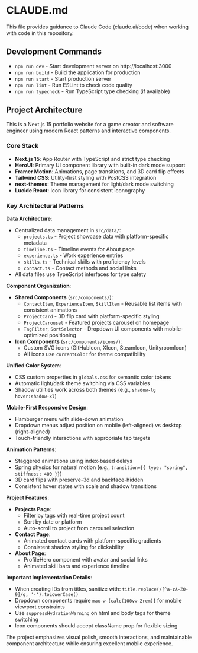 # CLAUDE.md

This file provides guidance to Claude Code (claude.ai/code) when working with code in this repository.

## Development Commands

- `npm run dev` - Start development server on http://localhost:3000
- `npm run build` - Build the application for production
- `npm run start` - Start production server
- `npm run lint` - Run ESLint to check code quality
- `npm run typecheck` - Run TypeScript type checking (if available)

## Project Architecture

This is a Next.js 15 portfolio website for a game creator and software engineer using modern React patterns and interactive components.

### Core Stack
- **Next.js 15**: App Router with TypeScript and strict type checking
- **HeroUI**: Primary UI component library with built-in dark mode support
- **Framer Motion**: Animations, page transitions, and 3D card flip effects
- **Tailwind CSS**: Utility-first styling with PostCSS integration
- **next-themes**: Theme management for light/dark mode switching
- **Lucide React**: Icon library for consistent iconography

### Key Architectural Patterns

**Data Architecture**:
- Centralized data management in `src/data/`:
  - `projects.ts` - Project showcase data with platform-specific metadata
  - `timeline.ts` - Timeline events for About page
  - `experience.ts` - Work experience entries
  - `skills.ts` - Technical skills with proficiency levels
  - `contact.ts` - Contact methods and social links
- All data files use TypeScript interfaces for type safety

**Component Organization**:
- **Shared Components** (`src/components/`):
  - `ContactItem`, `ExperienceItem`, `SkillItem` - Reusable list items with consistent animations
  - `ProjectCard` - 3D flip card with platform-specific styling
  - `ProjectCarousel` - Featured projects carousel on homepage
  - `TagFilter`, `SortSelector` - Dropdown UI components with mobile-optimized positioning
- **Icon Components** (`src/components/icons/`):
  - Custom SVG icons (GitHubIcon, XIcon, SteamIcon, UnityroomIcon)
  - All icons use `currentColor` for theme compatibility

**Unified Color System**: 
- CSS custom properties in `globals.css` for semantic color tokens
- Automatic light/dark theme switching via CSS variables
- Shadow utilities work across both themes (e.g., `shadow-lg hover:shadow-xl`)

**Mobile-First Responsive Design**:
- Hamburger menu with slide-down animation
- Dropdown menus adjust position on mobile (left-aligned) vs desktop (right-aligned)
- Touch-friendly interactions with appropriate tap targets

**Animation Patterns**:
- Staggered animations using index-based delays
- Spring physics for natural motion (e.g., `transition={{ type: "spring", stiffness: 400 }}`)
- 3D card flips with preserve-3d and backface-hidden
- Consistent hover states with scale and shadow transitions

**Project Features**:
- **Projects Page**: 
  - Filter by tags with real-time project count
  - Sort by date or platform
  - Auto-scroll to project from carousel selection
- **Contact Page**: 
  - Animated contact cards with platform-specific gradients
  - Consistent shadow styling for clickability
- **About Page**:
  - ProfileHero component with avatar and social links
  - Animated skill bars and experience timeline

**Important Implementation Details**:
- When creating IDs from titles, sanitize with: `title.replace(/[^a-zA-Z0-9]/g, '-').toLowerCase()`
- Dropdown components require `max-w-[calc(100vw-2rem)]` for mobile viewport constraints
- Use `suppressHydrationWarning` on html and body tags for theme switching
- Icon components should accept className prop for flexible sizing

The project emphasizes visual polish, smooth interactions, and maintainable component architecture while ensuring excellent mobile experience.